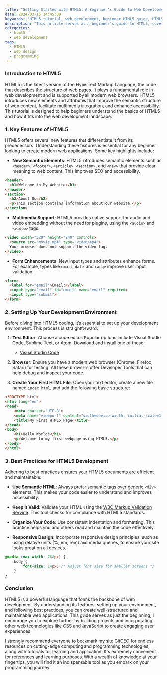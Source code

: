 ```yaml
---
title: "Getting Started with HTML5: A Beginner's Guide to Web Development"
date: 2024-03-15 14:45:00
keywords: "HTML5 tutorial, web development, beginner HTML5 guide, HTML5 features"
description: "This article serves as a beginner's guide to HTML5, covering the fundamental concepts, features, and basics of web development using HTML5. Learn how to create structured web pages, incorporate multimedia, and improve user experience by leveraging the capabilities of HTML5. Ideal for beginners, this tutorial provides step-by-step guides, practical examples, and best practices to ensure a solid foundation in HTML5 web development."
categories:
  - html5
  - web development
tags:
  - HTML5
  - web design
  - programming
---
```


### Introduction to HTML5

HTML5 is the latest version of the HyperText Markup Language, the code that describes the structure of web pages. It plays a fundamental role in web development and is supported by all modern web browsers. HTML5 introduces new elements and attributes that improve the semantic structure of web content, facilitate multimedia integration, and enhance accessibility. This tutorial is designed to help beginners understand the basics of HTML5 and how it fits into the web development landscape. 

<!-- more -->

### 1. Key Features of HTML5

HTML5 offers several new features that differentiate it from its predecessors. Understanding these features is essential for any beginner looking to create modern web applications. Some key highlights include:

- **New Semantic Elements**: HTML5 introduces semantic elements such as `<header>`, `<footer>`, `<article>`, `<section>`, and `<nav>` that provide clear meaning to web content. This improves SEO and accessibility.

```html
<header>
  <h1>Welcome to My Website</h1>
</header>
<section>
  <h2>About Us</h2>
  <p>This section contains information about our website.</p>
</section>
```

- **Multimedia Support**: HTML5 provides native support for audio and video embedding without the need for plugins, using the `<audio>` and `<video>` tags.

```html
<video width="320" height="240" controls>
  <source src="movie.mp4" type="video/mp4">
  Your browser does not support the video tag.
</video>
```

- **Form Enhancements**: New input types and attributes enhance forms. For example, types like `email`, `date`, and `range` improve user input validation.

```html
<form>
  <label for="email">Email:</label>
  <input type="email" id="email" name="email" required>
  <input type="submit">
</form>
```

### 2. Setting Up Your Development Environment

Before diving into HTML5 coding, it’s essential to set up your development environment. This process is straightforward:

1. **Text Editor**: Choose a code editor. Popular options include Visual Studio Code, Sublime Text, or Atom. Download and install one of these:

   - [Visual Studio Code](https://code.visualstudio.com/)
   
2. **Browser**: Ensure you have a modern web browser (Chrome, Firefox, Safari) for testing. All these browsers offer Developer Tools that can help debug and inspect your code.

3. **Create Your First HTML File**: Open your text editor, create a new file named `index.html`, and add the following basic structure:

```html
<!DOCTYPE html>
<html lang="en">
<head>
    <meta charset="UTF-8">
    <meta name="viewport" content="width=device-width, initial-scale=1.0">
    <title>My First HTML5 Page</title>
</head>
<body>
    <h1>Hello World!</h1>
    <p>Welcome to my first webpage using HTML5.</p>
</body>
</html>
```

### 3. Best Practices for HTML5 Development

Adhering to best practices ensures your HTML5 documents are efficient and maintainable:

- **Use Semantic HTML**: Always prefer semantic tags over generic `<div>` elements. This makes your code easier to understand and improves accessibility.

- **Keep It Valid**: Validate your HTML using the [W3C Markup Validation Service](https://validator.w3.org/). This tool checks for compliance with HTML5 standards.

- **Organize Your Code**: Use consistent indentation and formatting. This practice helps you and others read and maintain the code effectively.

- **Responsive Design**: Incorporate responsive design principles, such as using relative units (%, em, rem) and media queries, to ensure your site looks great on all devices.

```css
@media (max-width: 768px) {
    body {
        font-size: 14px; /* Adjust font size for smaller screens */
    }
}
```

### Conclusion

HTML5 is a powerful language that forms the backbone of web development. By understanding its features, setting up your environment, and following best practices, you can create well-structured and maintainable web applications. This guide serves as just the beginning; I encourage you to explore further by building projects and incorporating other web technologies like CSS and JavaScript to create engaging user experiences.

I strongly recommend everyone to bookmark my site [GitCEO](https://gitceo.com) for endless resources on cutting-edge computing and programming technologies, along with tutorials for learning and application. It's extremely convenient for references and learning purposes. With a wealth of knowledge at your fingertips, you will find it an indispensable tool as you embark on your programming journey.